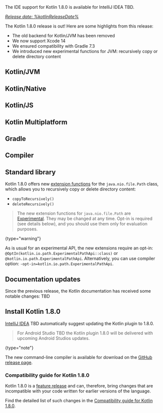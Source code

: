 [//]: # (title: What's new in Kotlin 1.8.0)

<microformat>
   <p>The IDE support for Kotlin 1.8.0 is available for IntelliJ IDEA TBD.</p>
</microformat>

_[Release date: %kotlinReleaseDate%](eap.md#build-details)_

The Kotlin 1.8.0 release is out! Here are some highlights from this release:

* The old backend for Kotlin/JVM has been removed
* We now support Xcode 14
* We ensured compatibility with Gradle 7.3
* We introduced new experimental functions for JVM: recursively copy or delete directory content

## Kotlin/JVM

## Kotlin/Native

## Kotlin/JS

## Kotlin Multiplatform

## Gradle

## Compiler

## Standard library

Kotlin 1.8.0 offers new [extension functions](extensions.md#extension-functions) for the `java.nio.file.Path` class, which allows you to recursively copy or delete directory content:

* `copyToRecursively()`
* `deleteRecursively()`

> The new extension functions for `java.nio.file.Path` are [Experimental](components-stability.md).
> They may be changed at any time. Opt-in is required (see details below), and you should use them only for evaluation purposes.
>
{type="warning"}

As is usual for an experimental API, the new extensions require an opt-in: `@OptIn(kotlin.io.path.ExperimentalPathApi::class)`
or `@kotlin.io.path.ExperimentalPathApi`. Alternatively, you can use compiler option: `-opt-in=kotlin.io.path.ExperimentalPathApi`.

## Documentation updates

Since the previous release, the Kotlin documentation has received some notable changes: TBD

## Install Kotlin 1.8.0

[IntelliJ IDEA](https://www.jetbrains.com/idea/download/) TBD automatically suggest updating the Kotlin plugin to 1.8.0.

> For Android Studio TBD the Kotlin plugin 1.8.0 will be delivered
> with upcoming Android Studios updates.
>
{type="note"}

The new command-line compiler is available for download on the [GitHub release page](https://github.com/JetBrains/kotlin/releases/tag/v1.8.0).

### Compatibility guide for Kotlin 1.8.0

Kotlin 1.8.0 is a [feature release](kotlin-evolution.md#feature-releases-and-incremental-releases) and can, therefore, bring changes that are incompatible with your code written for earlier versions of the language.

Find the detailed list of such changes in the [Compatibility guide for Kotlin 1.8.0]().